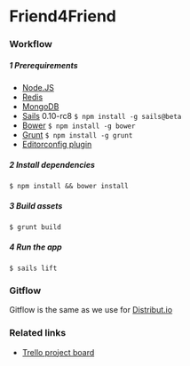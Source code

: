 # Friend4Friend

### Workflow


  
##### 1 Prerequirements

  - [Node.JS](http://nodejs.org/)
  - [Redis](http://redis.io)
  - [MongoDB](http://mongodb.org)
  - [Sails](http://sailsjs.org) 0.10-rc8 ```$ npm install -g sails@beta```
  - [Bower](http://bower.io) ```$ npm install -g bower```
  - [Grunt](http://gruntjs.com/) ```$ npm install -g grunt```
  - [Editorconfig plugin](http://editorconfig.org/)


##### 2 Install dependencies
  ```$ npm install && bower install ```

##### 3 Build assets
  ```$ grunt build ``` 

##### 4 Run the app
  ```$ sails lift ```

### Gitflow
  Gitflow is the same as we use for [Distribut.io](https://github.com/distributio/Distribut.io/wiki/Gitflow)
  
### Related links

  - [Trello project board](https://trello.com/b/UIzGrmbu/f4f)
